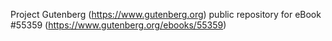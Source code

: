 Project Gutenberg (https://www.gutenberg.org) public repository for
eBook #55359 (https://www.gutenberg.org/ebooks/55359)
